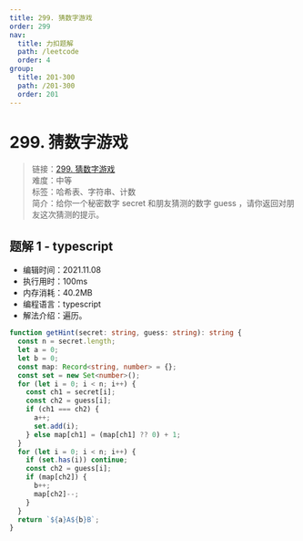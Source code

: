 ```yaml
---
title: 299. 猜数字游戏
order: 299
nav:
  title: 力扣题解
  path: /leetcode
  order: 4
group:
  title: 201-300
  path: /201-300
  order: 201
---
```


# 299. 猜数字游戏

> 链接：[299. 猜数字游戏](https://leetcode-cn.com/problems/bulls-and-cows/)  
> 难度：中等  
> 标签：哈希表、字符串、计数  
> 简介：给你一个秘密数字 secret 和朋友猜测的数字 guess ，请你返回对朋友这次猜测的提示。

## 题解 1 - typescript

- 编辑时间：2021.11.08
- 执行用时：100ms
- 内存消耗：40.2MB
- 编程语言：typescript
- 解法介绍：遍历。

```typescript
function getHint(secret: string, guess: string): string {
  const n = secret.length;
  let a = 0;
  let b = 0;
  const map: Record<string, number> = {};
  const set = new Set<number>();
  for (let i = 0; i < n; i++) {
    const ch1 = secret[i];
    const ch2 = guess[i];
    if (ch1 === ch2) {
      a++;
      set.add(i);
    } else map[ch1] = (map[ch1] ?? 0) + 1;
  }
  for (let i = 0; i < n; i++) {
    if (set.has(i)) continue;
    const ch2 = guess[i];
    if (map[ch2]) {
      b++;
      map[ch2]--;
    }
  }
  return `${a}A${b}B`;
}
```
